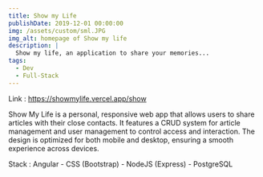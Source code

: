 ```yaml
---
title: Show my Life
publishDate: 2019-12-01 00:00:00
img: /assets/custom/sml.JPG
img_alt: homepage of Show my life
description: | 
  Show my life, an application to share your memories...
tags:
  - Dev
  - Full-Stack
---
```


Link : https://showmylife.vercel.app/show

Show My Life is a personal, responsive web app that allows users to share articles with their close contacts. It features a CRUD system for article management and user management to control access and interaction. The design is optimized for both mobile and desktop, ensuring a smooth experience across devices.

Stack : Angular - CSS (Bootstrap) - NodeJS (Express) - PostgreSQL
